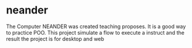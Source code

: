 neander
=======

The Computer NEANDER was created teaching proposes. It is a good way to practice POO. This project simulate a flow to execute a instruct and the result the project is for desktop and web
